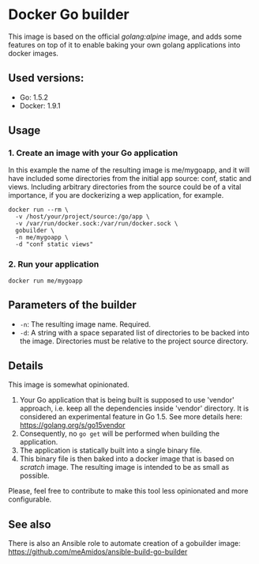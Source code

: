 # Docker Go builder

This image is based on the official _golang:alpine_ image, and adds some features on top of it to enable baking your own golang applications into docker images.

## Used versions:
- Go: 1.5.2
- Docker: 1.9.1

## Usage
### 1. Create an image with your Go application

In this example the name of the resulting image is me/mygoapp, and it will have included some directories from the initial app source: conf, static and views. Including arbitrary directories from the source could be of a vital importance, if you are dockerizing a wep application, for example.

```
docker run --rm \
  -v /host/your/project/source:/go/app \
  -v /var/run/docker.sock:/var/run/docker.sock \
  gobuilder \
  -n me/mygoapp \
  -d "conf static views"
```

### 2. Run your application

```
docker run me/mygoapp
```

## Parameters of the builder

 - ```-n```: The resulting image name. Required.
 - ```-d```: A string with a space separated list of directories to be backed into the image. Directories must be relative to the project source directory.

## Details

This image is somewhat opinionated.

1. Your Go application that is being built is supposed to use 'vendor' approach, i.e. keep all the dependencies inside 'vendor' directory. It is considered an experimental feature in Go 1.5. See more details here: https://golang.org/s/go15vendor
2. Consequently, no ```go get``` will be performed when building the application.
3. The application is statically built into a single binary file.
4. This binary file is then baked into a docker image that is based on _scratch_ image. The resulting image is intended to be as small as possible.
 
Please, feel free to contribute to make this tool less opinionated and more configurable.
 
## See also

There is also an Ansible role to automate creation of a gobuilder image: https://github.com/meAmidos/ansible-build-go-builder
